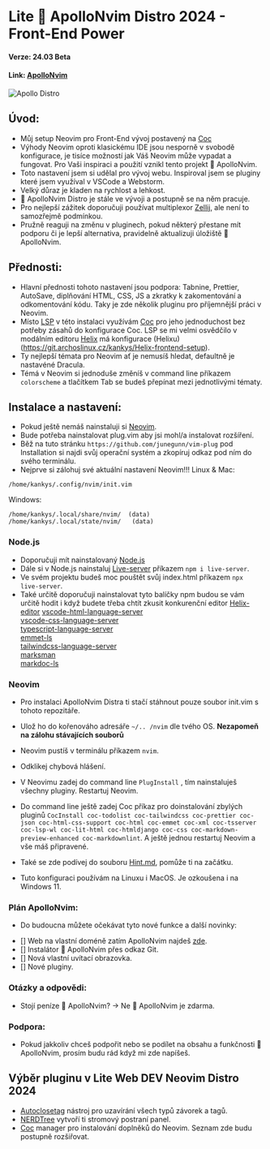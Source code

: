 # Lite 🚀 ApolloNvim Distro 2024 -  Front-End Power
#### Verze: 24.03 Beta
#### Link: [ApolloNvim](https://git.archoslinux.cz/kankys/ApolloNvim)
![Apollo Distro](https://lukan.cz/wp-content/uploads/2024/03/neovim__1_.png)


## Úvod:
* Můj setup Neovim pro Front-End vývoj postavený na  [Coc](https://github.com/neoclide/coc.nvim)
*  Výhody Neovim oproti klasickému IDE jsou nesporně v svobodě konfigurace, je tisíce možností jak Váš Neovim může vypadat a fungovat. Pro Vaši inspiraci a použití vznikl tento projekt  🚀 ApolloNvim.
* Toto nastavení jsem si udělal pro vývoj webu. Inspiroval jsem se pluginy které jsem využíval v VSCode a Webstorm.
* Velký důraz je kladen na rychlost a lehkost.
*  🚀  ApolloNvim Distro je stále ve vývoji a postupně se na něm pracuje.
*  Pro nejlepší zážitek doporučuji používat multiplexor [Zellij](https://git.archoslinux.cz/kankys/zellij-mySetup), ale není to samozřejmě podmínkou.
* Pružně reaguji na změnu v pluginech, pokud některý přestane mít podporu či je lepší alternativa, pravidelně aktualizuji úložiště 🚀 ApolloNvim.
## Přednosti:
* Hlavní přednosti tohoto nastavení jsou podpora: Tabnine, Prettier, AutoSave, diplňování HTML, CSS, JS a zkratky k zakomentování a odkomentování kódu. Taky je zde několik pluginu pro příjemnější práci v Neovim.
* Místo [LSP](https://github.com/neovim/nvim-lspconfig) v této instalaci využívám [Coc](https://github.com/neoclide/coc.nvim) pro jeho jednoduchost bez potřeby zásahů do konfigurace Coc. LSP se mi velmi osvědčilo v modálním editoru [Helix](https://helix-editor.com/) má konfigurace (Helixu)(https://git.archoslinux.cz/kankys/Helix-frontend-setup).
* Ty nejlepší témata pro Neovim ať je nemusíš hledat, defaultně je nastavéné Dracula.
* Témá v Neovim si jednoduše změníš v command line příkazem `colorscheme` a tlačítkem Tab se budeš přepínat mezi jednotlivými tématy.

## Instalace a nastavení:
* Pokud ještě nemáš nainstaluji si [Neovim](https://neovim.io/).
* Bude potřeba nainstalovat plug.vim aby jsi mohl/a instalovat rozšíření.
* Běž na tuto stránku `https://github.com/junegunn/vim-plug` pod Installation si najdi svůj operační systém a zkopíruj odkaz pod ním do svého terminálu.
* Nejprve si zálohuj své aktuální nastavení Neovim!!!
Linux & Mac:
```
/home/kankys/.config/nvim/init.vim
```
Windows:
```
/home/kankys/.local/share/nvim/  (data)
/home/kankys/.local/state/nvim/   (data)
```

### Node.js
* Doporučuji mít nainstalovaný [Node.js](https://nodejs.org/en) 
* Dále si v Node.js nainstaluj [Live-server](https://www.npmjs.com/package/live-server) příkazem `npm i live-server`.
* Ve svém projektu budeš moc pouštět svůj index.html příkazem `npx live-server`.
* Také určitě doporučuji nainstalovat tyto balíčky npm budou se vám určitě hodit i když budete třeba chtít zkusit konkurenční editor [Helix-editor](https://helix-editor.com/)
[vscode-html-language-server](https://github.com/microsoft/vscode-html-languageservice)  
[vscode-css-language-server](https://github.com/microsoft/vscode-css-languageservice)  
[typescript-language-server](https://github.com/typescript-language-server/typescript-language-server)  
[emmet-ls](https://github.com/aca/emmet-ls)  
[tailwindcss-language-server](https://github.com/tailwindlabs/tailwindcss-intellisense/blob/master/packages/tailwindcss-language-server/README.md)  
[marksman](https://github.com/artempyanykh/marksman)  
[markdoc-ls](https://github.com/markdoc-extra/markdoc-ls)
### Neovim
* Pro instalaci  ApolloNvim Distra ti stačí stáhnout pouze soubor init.vim s tohoto repozitáře.
* Ulož ho do kořenováho adresáře `~/.. /nvim` dle tvého OS. **Nezapomeň na zálohu stávajících souborů**
* Neovim pustíš v terminálu příkazem `nvim`.
* Odklikej chybová hlášení.
* V Neovimu zadej do command line `PlugInstall` , tím nainstaluješ všechny pluginy. Restartuj Neovim.
* Do command line ještě zadej Coc příkaz pro doinstalování zbylých pluginů `CocInstall coc-todolist coc-tailwindcss coc-prettier coc-json coc-html-css-support coc-html coc-emmet coc-xml coc-tsserver coc-lsp-wl coc-lit-html coc-htmldjango coc-css coc-markdown-preview-enhanced coc-markdownlint`. A ještě jednou restartuj Neovim a vše máš připravené.

* Také se zde podívej do souboru [Hint.md](https://git.archoslinux.cz/kankys/Ka-Neovim-Distro-2024/src/branch/main/Ka-Hint.md), pomůže ti na začátku.
* Tuto konfiguraci používám na Linuxu i MacOS. Je ozkoušena i na Windows 11.

### Plán ApolloNvim:
* Do budoucna můžete očekávat tyto nové funkce a další novinky:
- [] Web na vlastní doméně zatím ApolloNvim najdeš [zde](https://lukaskanka.cz/apollonvim).
- [] Instalátor 🚀 ApolloNvim přes odkaz Git.
- [] Nová vlastní uvítací obrazovka.
- [] Nové pluginy.

### Otázky a odpovědi:
* Stojí peníze 🚀 ApolloNvim? -> Ne 🚀 ApolloNvim je zdarma.


### Podpora:
* Pokud jakkoliv chceš podpořit nebo se podílet na obsahu a funkčnosti 🚀 ApolloNvim, prosím budu rád když mi zde napíšeš.

## Výběr pluginu v Lite Web DEV Neovim Distro 2024

* [Autoclosetag](https://github.com/m4xshen/autoclose.nvim) nástroj pro uzavírání všech typů závorek a tagů.
* [NERDTree](https://github.com/valsorym/scrooloose-nerdtree) vytvoří ti stromový postraní panel.
* [Coc](https://github.com/neoclide/coc.nvim) manager pro instalování doplněků do Neovim.
Seznam zde budu postupně rozšiřovat.
